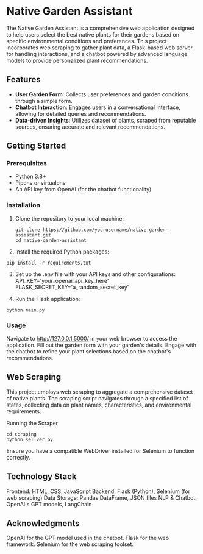  
# Native Garden Assistant

The Native Garden Assistant is a comprehensive web application designed to help users select the best native plants for their gardens based on specific environmental conditions and preferences. This project incorporates web scraping to gather plant data, a Flask-based web server for handling interactions, and a chatbot powered by advanced language models to provide personalized plant recommendations.

## Features

- **User Garden Form**: Collects user preferences and garden conditions through a simple form.
- **Chatbot Interaction**: Engages users in a conversational interface, allowing for detailed queries and recommendations.
- **Data-driven Insights**: Utilizes dataset of plants, scraped from reputable sources, ensuring accurate and relevant recommendations.

## Getting Started

### Prerequisites

- Python 3.8+
- Pipenv or virtualenv
- An API key from OpenAI (for the chatbot functionality)

### Installation

1. Clone the repository to your local machine:
   ```
   git clone https://github.com/yourusername/native-garden-assistant.git
   cd native-garden-assistant
   ```
2. Install the required Python packages:
```
pip install -r requirements.txt
```
3. Set up the .env file with your API keys and other configurations:
API_KEY='your_openai_api_key_here'
FLASK_SECRET_KEY='a_random_secret_key'

4. Run the Flask application:
```
python main.py
```

### Usage
Navigate to http://127.0.0.1:5000/ in your web browser to access the application.
Fill out the garden form with your garden's details.
Engage with the chatbot to refine your plant selections based on the chatbot's recommendations.

## Web Scraping
This project employs web scraping to aggregate a comprehensive dataset of native plants. The scraping script navigates through a specified list of states, collecting data on plant names, characteristics, and environmental requirements.

Running the Scraper
```
cd scraping
python sel_ver.py
```
Ensure you have a compatible WebDriver installed for Selenium to function correctly.

## Technology Stack
Frontend: HTML, CSS, JavaScript
Backend: Flask (Python), Selenium (for web scraping)
Data Storage: Pandas DataFrame, JSON files
NLP & Chatbot: OpenAI's GPT models, LangChain

## Acknowledgments
OpenAI for the GPT model used in the chatbot.
Flask for the web framework.
Selenium for the web scraping toolset.